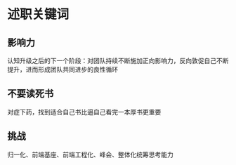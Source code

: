 # 述职关键词

## 影响力

认知升级之后的下一个阶段：对团队持续不断施加正向影响力，反向敦促自己不断提升，进而形成团队共同进步的良性循环

## 不要读死书

对症下药，找到适合自己书比逼自己看完一本厚书更重要

## 挑战

归一化、前端基座、前端工程化、峰会、整体化统筹思考能力